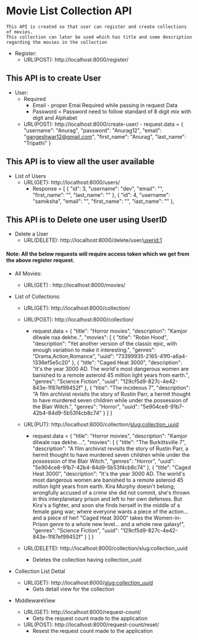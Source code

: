 
# Movie List Collection API
    This API is created so that user can register and create collections of movies.
    This collection can later be used which has title and some description regarding the movies in the collection

- Register:
    - URL(POST): http://localhost:8000/register/

## This API is  to create User     
- User:
    - Required 
        - Email - proper Emai Required while passing in request Data 
        - Password = Password need to follow standard of 8 digit mix with digit and Alphabet
    - URL(POST): http://localhost:8000/create-user/
          - request.data = 
        {
          "username": "Anurag",
          "password": "Anurag12",
          "email": "gangeshwar12@gmail.com",
          "first_name": "Anurag",
          "last_name": "Tripathi"
        }

  
## This API  is to view all the user  available 
- List of Users 
    - URL(GET): http://localhost:8000/users/
      - Response = 
      [
        {
          "id": 3,
          "username": "dev",
          "email": "",
          "first_name": "",
          "last_name": ""
        },
        {
          "id": 4,
          "username": "samiksha",
          "email": "",
          "first_name": "",
          "last_name": ""
        },


## This API  is to Delete one user using UserID  
- Delete a User 
    - URL(DELETE): http://localhost:8000/delete/user/<userid:1>
      
  
  

#### Note: All the below requests will require access token which we get from the above register request.

- All Movies:
    - URL(GET) : http://localhost:8000/movies/


- List of Collections:
    - URL(GET): http://localhost:8000/collection/
    - URL(POST): http://localhost:8000/collection/
      - request.data = {
            "title": "Horror movies",
            "description": "Kamjor dilwale naa dekhe..",
            "movies": [
                {
                    "title": "Robin Hood",
                    "description": "Yet another version of the classic epic, with enough variation to make it interesting.",
                    "genres": "Drama,Action,Romance",
                    "uuid": "73399935-2165-41f0-a6a4-1336ef5e5c20"
                },
                {
                    "title": "Caged Heat 3000",
                    "description": "It's the year 3000 AD. The world's most dangerous women are banished to a remote asteroid 45 million light years from earth.",
                    "genres": "Science Fiction",
                    "uuid": "129cf5d9-827c-4e42-843e-1f87ef99452f"
                },
                {
                    "title": "The incideous  7",
                    "description": "A film archivist revisits the story of Rustin Parr, a hermit thought to have murdered seven children while under the possession of the Blair Witch.",
                    "genres": "Horror",
                    "uuid": "5e904ce8-91b7-42b4-84d9-5b53f4cb8c74"
                }
            ]
        }

    - URL(PUT): http://localhost:8000/collection/<slug:collection_uuid>
        - request.data = {
            "title": "Horror movies",
            "description": "Kamjor dilwale naa dekhe....",
            "movies": [
                {
                    "title": "The Burkittsville 7",
                    "description": "A film archivist revisits the story of Rustin Parr, a hermit thought to have murdered seven children while under the possession of the Blair Witch.",
                    "genres": "Horror",
                    "uuid": "5e904ce8-91b7-42b4-84d9-5b53f4cb8c74"
                },
                  {
                    "title": "Caged Heat 3000",
                    "description": "It's the year 3000 AD. The world's most dangerous women are banished to a remote asteroid 45 million light years from earth. Kira Murphy doesn't belong; wrongfully accused of a crime she did not commit, she's thrown in this interplanetary prison and left to her own defenses. But Kira's a fighter, and soon she finds herself in the middle of a female gang war; where everyone wants a piece of the action... and a piece of her! \"Caged Heat 3000\" takes the Women-in-Prison genre to a whole new level... and a whole new galaxy!",
                    "genres": "Science Fiction",
                    "uuid": "129cf5d9-827c-4e42-843e-1f87ef99452f"
                }
            ]
        }

    - URL(DELETE): http://localhost:8000/collection/slug:collection_uuid
       - Deletes the collection having collection_uuid


- Collection List Detial
    - URL(GET): http://localhost:8000/<slug:collection_uuid>
        - Gets detail view for the collection


- MiddlewareView
    - URL(GET): http://localhost:8000/request-count/
        - Gets the request count made to the application
    - URL(POST): http://localhost:8000/request-count/reset/
        - Resest the request count made to the application



